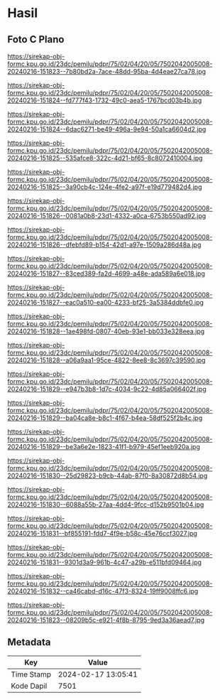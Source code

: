 # Hasil

## Foto C Plano

https://sirekap-obj-formc.kpu.go.id/23dc/pemilu/pdpr/75/02/04/20/05/7502042005008-20240216-151823--7b80bd2a-7ace-48dd-95ba-4d4eae27ca78.jpg

https://sirekap-obj-formc.kpu.go.id/23dc/pemilu/pdpr/75/02/04/20/05/7502042005008-20240216-151824--fd777f43-1732-49c0-aea5-1767bcd03b4b.jpg

https://sirekap-obj-formc.kpu.go.id/23dc/pemilu/pdpr/75/02/04/20/05/7502042005008-20240216-151824--6dac6271-be49-496a-9e94-50a1ca6604d2.jpg

https://sirekap-obj-formc.kpu.go.id/23dc/pemilu/pdpr/75/02/04/20/05/7502042005008-20240216-151825--535afce8-322c-4d21-bf65-8c8072410004.jpg

https://sirekap-obj-formc.kpu.go.id/23dc/pemilu/pdpr/75/02/04/20/05/7502042005008-20240216-151825--3a90cb4c-124e-4fe2-a97f-e19d779482d4.jpg

https://sirekap-obj-formc.kpu.go.id/23dc/pemilu/pdpr/75/02/04/20/05/7502042005008-20240216-151826--0081a0b8-23d1-4332-a0ca-6753b550ad92.jpg

https://sirekap-obj-formc.kpu.go.id/23dc/pemilu/pdpr/75/02/04/20/05/7502042005008-20240216-151826--dfebfd89-b154-42d1-a97e-1509a286d48a.jpg

https://sirekap-obj-formc.kpu.go.id/23dc/pemilu/pdpr/75/02/04/20/05/7502042005008-20240216-151827--83ced389-fa2d-4699-a48e-ada589a6e018.jpg

https://sirekap-obj-formc.kpu.go.id/23dc/pemilu/pdpr/75/02/04/20/05/7502042005008-20240216-151827--eac0a510-ea00-4233-bf25-3a5384ddbfe0.jpg

https://sirekap-obj-formc.kpu.go.id/23dc/pemilu/pdpr/75/02/04/20/05/7502042005008-20240216-151828--1ae498fd-0807-40eb-93e1-bb033e328eea.jpg

https://sirekap-obj-formc.kpu.go.id/23dc/pemilu/pdpr/75/02/04/20/05/7502042005008-20240216-151828--a06a9aa1-95ce-4822-8ee8-8c3697c39590.jpg

https://sirekap-obj-formc.kpu.go.id/23dc/pemilu/pdpr/75/02/04/20/05/7502042005008-20240216-151829--e947b3b8-1d7c-4034-9c22-4d85a066402f.jpg

https://sirekap-obj-formc.kpu.go.id/23dc/pemilu/pdpr/75/02/04/20/05/7502042005008-20240216-151829--ba04ca8e-b8c1-4f67-b4ea-58df525f2b4c.jpg

https://sirekap-obj-formc.kpu.go.id/23dc/pemilu/pdpr/75/02/04/20/05/7502042005008-20240216-151829--be3a6e2e-1823-41f1-b979-45ef1eeb920a.jpg

https://sirekap-obj-formc.kpu.go.id/23dc/pemilu/pdpr/75/02/04/20/05/7502042005008-20240216-151830--25d29823-b9cb-44ab-87f0-8a30872d8b54.jpg

https://sirekap-obj-formc.kpu.go.id/23dc/pemilu/pdpr/75/02/04/20/05/7502042005008-20240216-151830--6088a55b-27aa-4dd4-9fcc-d152b9501b04.jpg

https://sirekap-obj-formc.kpu.go.id/23dc/pemilu/pdpr/75/02/04/20/05/7502042005008-20240216-151831--bf855191-fdd7-4f9e-b58c-45e76ccf3027.jpg

https://sirekap-obj-formc.kpu.go.id/23dc/pemilu/pdpr/75/02/04/20/05/7502042005008-20240216-151831--9301d3a9-961b-4c47-a29b-e511bfd09464.jpg

https://sirekap-obj-formc.kpu.go.id/23dc/pemilu/pdpr/75/02/04/20/05/7502042005008-20240216-151832--ca46cabd-d16c-47f3-8324-19ff9008ffc6.jpg

https://sirekap-obj-formc.kpu.go.id/23dc/pemilu/pdpr/75/02/04/20/05/7502042005008-20240216-151823--08209b5c-e921-4f8b-8795-9ed3a36aead7.jpg


## Metadata

| Key        | Value               |
| ---------- | ------------------- |
| Time Stamp | 2024-02-17 13:05:41 |
| Kode Dapil | 7501                |



